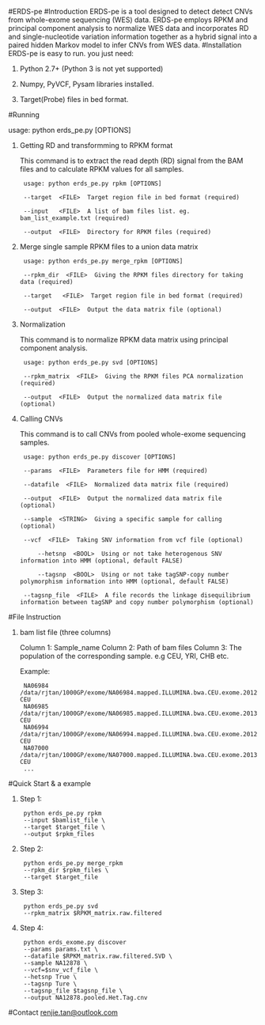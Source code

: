 #ERDS-pe
#Introduction
ERDS-pe is a tool designed to detect detect CNVs from whole-exome sequencing (WES) data. ERDS-pe employs RPKM and principal component analysis to normalize WES data and incorporates RD and single-nucleotide variation information together as a hybrid signal into a paired hidden Markov model to infer CNVs from WES data.
#Installation
ERDS-pe is easy to run. you just need:

1. Python 2.7+ (Python 3 is not yet supported)

2. Numpy, PyVCF, Pysam libraries installed.

3. Target(Probe) files in bed format.


#Running 

usage: python erds_pe.py <COMMAND> [OPTIONS] 

1. Getting RD and transformming to RPKM format

	This command is to extract the read depth (RD) signal from the BAM files and to calculate RPKM values for all samples. 

		usage: python erds_pe.py rpkm [OPTIONS] 

		--target  <FILE>  Target region file in bed format (required)

		--input   <FILE>  A list of bam files list. eg. bam_list_example.txt (required)

		--output  <FILE>  Directory for RPKM files (required)
		

2. Merge single sample RPKM files to a union data matrix

		usage: python erds_pe.py merge_rpkm [OPTIONS] 

		--rpkm_dir  <FILE>  Giving the RPKM files directory for taking data (required)

		--target   <FILE>  Target region file in bed format (required)

		--output  <FILE>  Output the data matrix file (optional)
		
		
3. Normalization

	This command is to normalize RPKM data matrix using principal component analysis.
	
		usage: python erds_pe.py svd [OPTIONS] 

		--rpkm_matrix  <FILE>  Giving the RPKM files PCA normalization (required)

		--output  <FILE>  Output the normalized data matrix file (optional)
		
2. Calling CNVs 

	This command is to call CNVs from pooled whole-exome sequencing samples.

		usage: python erds_pe.py discover [OPTIONS]  

		--params  <FILE>  Parameters file for HMM (required)

		--datafile  <FILE>  Normalized data matrix file (required)
		
		--output  <FILE>  Output the normalized data matrix file (optional)
		
		--sample  <STRING>  Giving a specific sample for calling (optional)

		--vcf  <FILE>  Taking SNV information from vcf file (optional)
		
			--hetsnp  <BOOL>  Using or not take heterogenous SNV information into HMM (optional, default FALSE)
		
			--tagsnp  <BOOL>  Using or not take tagSNP-copy number polymorphism information into HMM (optional, default FALSE)

		--tagsnp_file  <FILE>  A file records the linkage disequilibrium information between tagSNP and copy number polymorphism (optional)


#File Instruction

1. bam list file (three columns) 

	Column 1: Sample_name
	Column 2: Path of bam files
	Column 3: The population of the corresponding sample. e.g CEU, YRI, CHB etc.

	Example: 

		NA06984	/data/rjtan/1000GP/exome/NA06984.mapped.ILLUMINA.bwa.CEU.exome.20120522.bam	CEU
		NA06985	/data/rjtan/1000GP/exome/NA06985.mapped.ILLUMINA.bwa.CEU.exome.20130415.bam	CEU
		NA06994	/data/rjtan/1000GP/exome/NA06994.mapped.ILLUMINA.bwa.CEU.exome.20120522.bam	CEU
		NA07000	/data/rjtan/1000GP/exome/NA07000.mapped.ILLUMINA.bwa.CEU.exome.20130415.bam	CEU
		...

#Quick Start & a example
		
1. Step 1:

		python erds_pe.py rpkm
		--input $bamlist_file \
		--target $target_file \
		--output $rpkm_files
	
2. Step 2:

		python erds_pe.py merge_rpkm
		--rpkm_dir $rpkm_files \
		--target $target_file
	
3. Step 3:

		python erds_pe.py svd
		--rpkm_matrix $RPKM_matrix.raw.filtered

4. Step 4:

		python erds_exome.py discover
		--params params.txt \
		--datafile $RPKM_matrix.raw.filtered.SVD \
		--sample NA12878 \
		--vcf=$snv_vcf_file \
		--hetsnp True \
		--tagsnp Ture \
		--tagsnp_file $tagsnp_file \
		--output NA12878.pooled.Het.Tag.cnv
  
#Contact
<renjie.tan@outlook.com>

